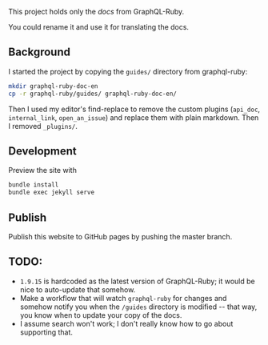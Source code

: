 This project holds only the _docs_ from GraphQL-Ruby.

You could rename it and use it for translating the docs.

## Background

I started the project by copying the `guides/` directory from graphql-ruby:

```sh
mkdir graphql-ruby-doc-en
cp -r graphql-ruby/guides/ graphql-ruby-doc-en/
```

Then I used my editor's find-replace to remove the custom plugins (`api_doc`, `internal_link`, `open_an_issue`) and replace them with plain markdown. Then I removed `_plugins/`.

## Development

Preview the site with

```sh
bundle install
bundle exec jekyll serve
```

## Publish

Publish this website to GitHub pages by pushing the master branch.

## TODO:

- `1.9.15` is hardcoded as the latest version of GraphQL-Ruby; it would be nice to auto-update that somehow.
- Make a workflow that will watch `graphql-ruby` for changes and somehow notify you when the `/guides` directory is modified -- that way, you know when to update your copy of the docs.
- I assume search won't work; I don't really know how to go about supporting that.
